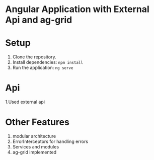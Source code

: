 # Angular Application with External Api and ag-grid

# Setup
1. Clone the repository.
2. Install dependencies: `npm install`
3. Run the application: `ng serve`

# Api
1.Used external api
  
# Other Features
1. modular architecture
2. ErrorInterceptors for handling errors
3. Services and modules
4. ag-grid implemented
